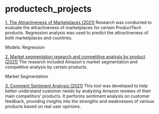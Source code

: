 # productech_projects

<a href="https://github.com/KainaraDm/productech_projects/tree/main/marketplaces_attractiveness">1. The Attractiveness of Marketplaces (2021)</a> Research was conducted to evaluate the attractiveness of marketplaces for certain ProductTech products. Regression analysis was used to predict the attractiveness of both marketplaces and countries.

Models: Regression

<a href="https://github.com/KainaraDm/productech_projects/tree/main/segmentation">2. Market segmentation research and competitive analysis  by product (2021)</a> The research included Amazon's market segmentation and competitive analysis by certain products.

Market Segmentation

<a href="https://github.com/KainaraDm/productech_projects/tree/main/sentiment_analysis">3. Comment Sentiment Analysis (2021)</a> This tool was developed to help better understand customer needs by analyzing Amazon reviews of their main competitors' products. It performs sentiment analysis on customer feedback, providing insights into the strengths and weaknesses of various products based on real user opinions.
